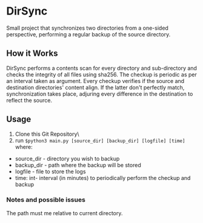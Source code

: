 # DirSync

Small project that synchronizes two directories from a one-sided perspective, performing a regular backup of the source directory.

## How it Works

DirSync performs a contents scan for every directory and sub-directory and checks the integrity of all files using sha256. 
The checkup is periodic as per an interval taken as argument. Every checkup verifies if the source and destination directories' content align.
If the latter don't perfectly match, synchronization takes place, adjuring every difference in the destination to reflect the source.

## Usage
1. Clone this Git Repository\
2. run ```$python3 main.py [source_dir] [backup_dir] [logfile] [time] ```
\
where:
- source_dir - directory you wish to backup
- backup_dir - path where the backup will be stored
- logfile - file to store the logs
- time: int- interval (in minutes) to periodically perform the checkup and backup

### Notes and possible issues
The path must me relative to current directory.
